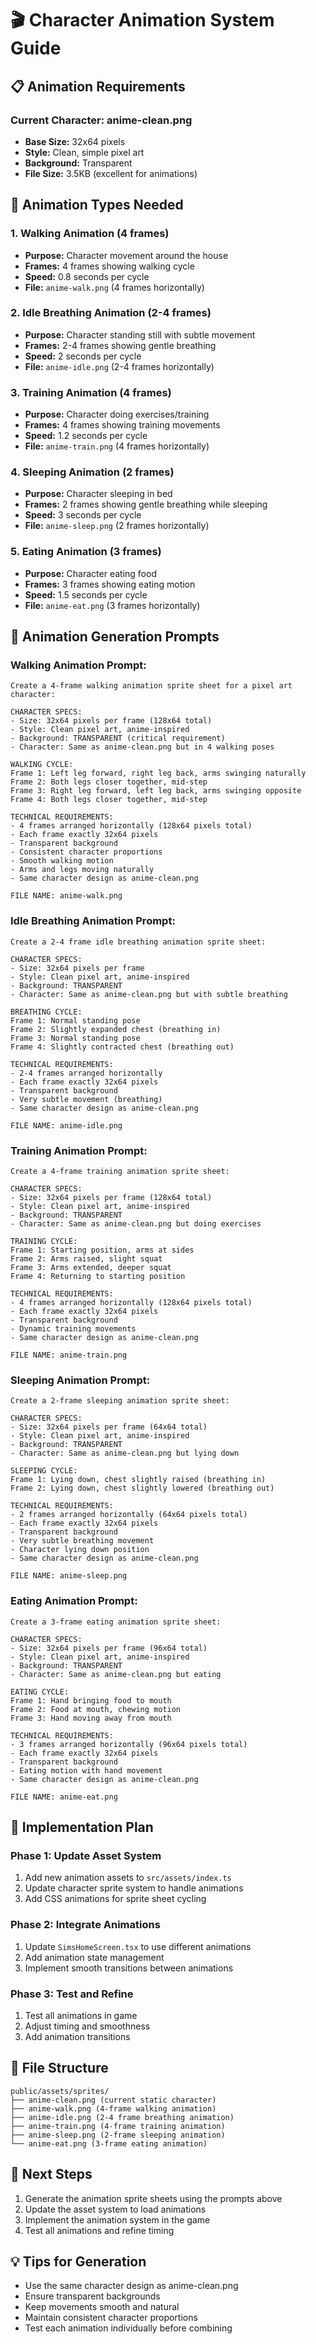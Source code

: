 # 🎬 Character Animation System Guide

## 📋 Animation Requirements

### **Current Character: anime-clean.png**
- **Base Size:** 32x64 pixels
- **Style:** Clean, simple pixel art
- **Background:** Transparent
- **File Size:** 3.5KB (excellent for animations)

## 🎯 Animation Types Needed

### **1. Walking Animation (4 frames)**
- **Purpose:** Character movement around the house
- **Frames:** 4 frames showing walking cycle
- **Speed:** 0.8 seconds per cycle
- **File:** `anime-walk.png` (4 frames horizontally)

### **2. Idle Breathing Animation (2-4 frames)**
- **Purpose:** Character standing still with subtle movement
- **Frames:** 2-4 frames showing gentle breathing
- **Speed:** 2 seconds per cycle
- **File:** `anime-idle.png` (2-4 frames horizontally)

### **3. Training Animation (4 frames)**
- **Purpose:** Character doing exercises/training
- **Frames:** 4 frames showing training movements
- **Speed:** 1.2 seconds per cycle
- **File:** `anime-train.png` (4 frames horizontally)

### **4. Sleeping Animation (2 frames)**
- **Purpose:** Character sleeping in bed
- **Frames:** 2 frames showing gentle breathing while sleeping
- **Speed:** 3 seconds per cycle
- **File:** `anime-sleep.png` (2 frames horizontally)

### **5. Eating Animation (3 frames)**
- **Purpose:** Character eating food
- **Frames:** 3 frames showing eating motion
- **Speed:** 1.5 seconds per cycle
- **File:** `anime-eat.png` (3 frames horizontally)

## 🎨 Animation Generation Prompts

### **Walking Animation Prompt:**
```
Create a 4-frame walking animation sprite sheet for a pixel art character:

CHARACTER SPECS:
- Size: 32x64 pixels per frame (128x64 total)
- Style: Clean pixel art, anime-inspired
- Background: TRANSPARENT (critical requirement)
- Character: Same as anime-clean.png but in 4 walking poses

WALKING CYCLE:
Frame 1: Left leg forward, right leg back, arms swinging naturally
Frame 2: Both legs closer together, mid-step
Frame 3: Right leg forward, left leg back, arms swinging opposite
Frame 4: Both legs closer together, mid-step

TECHNICAL REQUIREMENTS:
- 4 frames arranged horizontally (128x64 pixels total)
- Each frame exactly 32x64 pixels
- Transparent background
- Consistent character proportions
- Smooth walking motion
- Arms and legs moving naturally
- Same character design as anime-clean.png

FILE NAME: anime-walk.png
```

### **Idle Breathing Animation Prompt:**
```
Create a 2-4 frame idle breathing animation sprite sheet:

CHARACTER SPECS:
- Size: 32x64 pixels per frame
- Style: Clean pixel art, anime-inspired
- Background: TRANSPARENT
- Character: Same as anime-clean.png but with subtle breathing

BREATHING CYCLE:
Frame 1: Normal standing pose
Frame 2: Slightly expanded chest (breathing in)
Frame 3: Normal standing pose
Frame 4: Slightly contracted chest (breathing out)

TECHNICAL REQUIREMENTS:
- 2-4 frames arranged horizontally
- Each frame exactly 32x64 pixels
- Transparent background
- Very subtle movement (breathing)
- Same character design as anime-clean.png

FILE NAME: anime-idle.png
```

### **Training Animation Prompt:**
```
Create a 4-frame training animation sprite sheet:

CHARACTER SPECS:
- Size: 32x64 pixels per frame (128x64 total)
- Style: Clean pixel art, anime-inspired
- Background: TRANSPARENT
- Character: Same as anime-clean.png but doing exercises

TRAINING CYCLE:
Frame 1: Starting position, arms at sides
Frame 2: Arms raised, slight squat
Frame 3: Arms extended, deeper squat
Frame 4: Returning to starting position

TECHNICAL REQUIREMENTS:
- 4 frames arranged horizontally (128x64 pixels total)
- Each frame exactly 32x64 pixels
- Transparent background
- Dynamic training movements
- Same character design as anime-clean.png

FILE NAME: anime-train.png
```

### **Sleeping Animation Prompt:**
```
Create a 2-frame sleeping animation sprite sheet:

CHARACTER SPECS:
- Size: 32x64 pixels per frame (64x64 total)
- Style: Clean pixel art, anime-inspired
- Background: TRANSPARENT
- Character: Same as anime-clean.png but lying down

SLEEPING CYCLE:
Frame 1: Lying down, chest slightly raised (breathing in)
Frame 2: Lying down, chest slightly lowered (breathing out)

TECHNICAL REQUIREMENTS:
- 2 frames arranged horizontally (64x64 pixels total)
- Each frame exactly 32x64 pixels
- Transparent background
- Very subtle breathing movement
- Character lying down position
- Same character design as anime-clean.png

FILE NAME: anime-sleep.png
```

### **Eating Animation Prompt:**
```
Create a 3-frame eating animation sprite sheet:

CHARACTER SPECS:
- Size: 32x64 pixels per frame (96x64 total)
- Style: Clean pixel art, anime-inspired
- Background: TRANSPARENT
- Character: Same as anime-clean.png but eating

EATING CYCLE:
Frame 1: Hand bringing food to mouth
Frame 2: Food at mouth, chewing motion
Frame 3: Hand moving away from mouth

TECHNICAL REQUIREMENTS:
- 3 frames arranged horizontally (96x64 pixels total)
- Each frame exactly 32x64 pixels
- Transparent background
- Eating motion with hand movement
- Same character design as anime-clean.png

FILE NAME: anime-eat.png
```

## 🔧 Implementation Plan

### **Phase 1: Update Asset System**
1. Add new animation assets to `src/assets/index.ts`
2. Update character sprite system to handle animations
3. Add CSS animations for sprite sheet cycling

### **Phase 2: Integrate Animations**
1. Update `SimsHomeScreen.tsx` to use different animations
2. Add animation state management
3. Implement smooth transitions between animations

### **Phase 3: Test and Refine**
1. Test all animations in game
2. Adjust timing and smoothness
3. Add animation transitions

## 📁 File Structure
```
public/assets/sprites/
├── anime-clean.png (current static character)
├── anime-walk.png (4-frame walking animation)
├── anime-idle.png (2-4 frame breathing animation)
├── anime-train.png (4-frame training animation)
├── anime-sleep.png (2-frame sleeping animation)
└── anime-eat.png (3-frame eating animation)
```

## 🎯 Next Steps
1. Generate the animation sprite sheets using the prompts above
2. Update the asset system to load animations
3. Implement the animation system in the game
4. Test all animations and refine timing

## 💡 Tips for Generation
- Use the same character design as anime-clean.png
- Ensure transparent backgrounds
- Keep movements smooth and natural
- Maintain consistent character proportions
- Test each animation individually before combining
